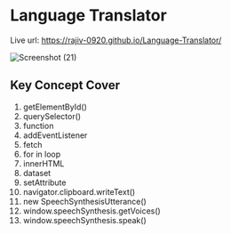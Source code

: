 # Language Translator

Live url: https://rajiv-0920.github.io/Language-Translator/

![Screenshot (21)](https://github.com/Rajiv-0920/Language-Translator/assets/133740418/372e62e5-6929-49d1-8ada-128bf169c7a7)

## Key Concept Cover

1. getElementById()
2. querySelector()
3. function
4. addEventListener
5. fetch
6. for in loop
7. innerHTML
8. dataset
9. setAttribute
10. navigator.clipboard.writeText()
11. new SpeechSynthesisUtterance()
12. window.speechSynthesis.getVoices()
13. window.speechSynthesis.speak()
